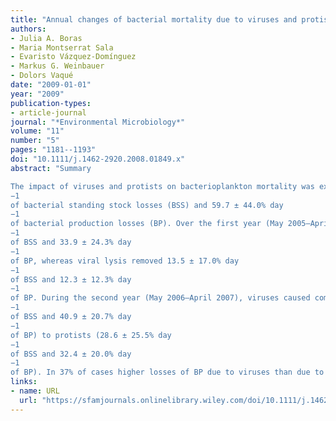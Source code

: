 ```yaml
---
title: "Annual changes of bacterial mortality due to viruses and protists in an oligotrophic coastal environment (NW Mediterranean)"
authors:
- Julia A. Boras
- Maria Montserrat Sala
- Evaristo Vázquez-Domínguez
- Markus G. Weinbauer
- Dolors Vaqué
date: "2009-01-01"
year: "2009"
publication-types:
- article-journal
journal: "*Environmental Microbiology*"
volume: "11"
number: "5"
pages: "1181--1193"
doi: "10.1111/j.1462-2920.2008.01849.x"
abstract: "Summary

The impact of viruses and protists on bacterioplankton mortality was examined monthly during 2 years (May 2005–April 2007) in an oligotrophic coastal environment (NW Mediterranean Sea). We expected that in such type of system, (i) bacterial losses would be caused mainly by protists, and (ii) lysogeny would be an important type of virus–host interaction. During the study period, viruses and grazers together were responsible for 50.6 ± 40.1% day
−1
of bacterial standing stock losses (BSS) and 59.7 ± 44.0% day
−1
of bacterial production losses (BP). Over the first year (May 2005–April 2006), protists were the principal cause of bacterial mortality, removing 29.9 ± 20.4% day
−1
of BSS and 33.9 ± 24.3% day
−1
of BP, whereas viral lysis removed 13.5 ± 17.0% day
−1
of BSS and 12.3 ± 12.3% day
−1
of BP. During the second year (May 2006–April 2007), viruses caused comparable bacterial losses (29.2 ± 14.8% day
−1
of BSS and 40.9 ± 20.7% day
−1
of BP) to protists (28.6 ± 25.5% day
−1
of BSS and 32.4 ± 20.0% day
−1
of BP). In 37% of cases higher losses of BP due to viruses than due to protists were found. Lysogenic infection was detected in 11 of 24 samplings. Contrary to our expectations, lytic infections dominated over the two years, and viruses resulted to be a significant source of bacterial mortality in this oligotrophic site."
links:
- name: URL
  url: "https://sfamjournals.onlinelibrary.wiley.com/doi/10.1111/j.1462-2920.2008.01849.x"
---
```

